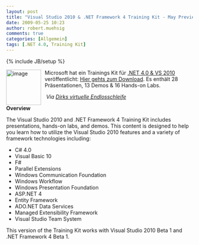 ```yaml
---
layout: post
title: "Visual Studio 2010 & .NET Framework 4 Training Kit - May Preview"
date: 2009-05-25 10:23
author: robert.muehsig
comments: true
categories: [Allgemein]
tags: [.NET 4.0, Training Kit]
---
```

{% include JB/setup %}
<p><a href="{{BASE_PATH}}/assets/wp-images/image747.png"><img style="border-right-width: 0px; margin: 0px 10px 0px 0px; display: inline; border-top-width: 0px; border-bottom-width: 0px; border-left-width: 0px" title="image" border="0" alt="image" align="left" src="{{BASE_PATH}}/assets/wp-images/image-thumb725.png" width="94" height="96" /></a>Microsoft hat ein Trainings Kit für <a href="http://www.microsoft.com/downloads/details.aspx?FamilyId=922B4655-93D0-4476-BDA4-94CF5F8D4814&amp;displaylang=en">.NET 4.0 &amp; VS 2010</a> veröffentlicht: <a href="http://www.microsoft.com/downloads/details.aspx?FamilyID=752CB725-969B-4732-A383-ED5740F02E93&amp;displaylang=en">Hier gehts zum Download</a>. Es enthält 28 Präsentationen, 13 Demos &amp; 16 Hands-on Labs.</p>  <p>&#160;<em>Via </em><a href="http://blogs.msdn.com/dirkpr/default.aspx"><em>Dirks virtuelle Endlosschleife</em></a></p> 
<!--more-->
  <p></p>  <p><strong>Overview</strong><a name="Description"></a></p>  <p>The Visual Studio 2010 and .NET Framework 4 Training Kit includes presentations, hands-on labs, and demos. This content is designed to help you learn how to utilize the Visual Studio 2010 features and a variety of framework technologies including: </p>  <ul>   <li>C# 4.0 </li>    <li>Visual Basic 10 </li>    <li>F# </li>    <li>Parallel Extensions </li>    <li>Windows Communication Foundation </li>    <li>Windows Workflow </li>    <li>Windows Presentation Foundation </li>    <li>ASP.NET 4 </li>    <li>Entity Framework </li>    <li>ADO.NET Data Services </li>    <li>Managed Extensibility Framework </li>    <li>Visual Studio Team System </li> </ul> This version of the Training Kit works with Visual Studio 2010 Beta 1 and .NET Framework 4 Beta 1.   
